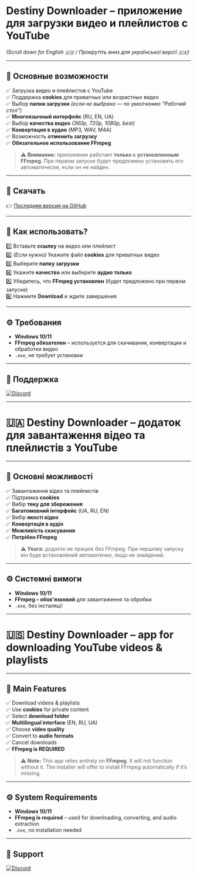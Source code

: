 # Destiny Downloader – приложение для загрузки видео и плейлистов с YouTube  
*(Scroll down for English 🇺🇸 / Прокрутіть вниз для української версії 🇺🇦)*  

---

## 🌟 Основные возможности  
✅ Загрузка видео и плейлистов с YouTube  
✅ Поддержка **cookies** для приватных или возрастных видео  
✅ Выбор **папки загрузки** *(если не выбрано — по умолчанию "Рабочий стол")*  
✅ **Многоязычный интерфейс** (RU, EN, UA)  
✅ Выбор **качества видео** *(360p, 720p, 1080p, best)*  
✅ **Конвертация в аудио** (MP3, WAV, M4A)  
✅ Возможность **отменить загрузку**  
✅ **Обязательное использование FFmpeg**  
> ⚠️ **Внимание:** приложение работает **только с установленным FFmpeg**. При первом запуске будет предложено установить его автоматически, если он не найден.

---

## 💾 Скачать  
👉 [Последняя версия на GitHub](https://github.com/rexered2142/Destiny-Downloader/releases)

---

## 📖 Как использовать?  
1️⃣ Вставьте **ссылку** на видео или плейлист  
2️⃣ *(Если нужно)* Укажите файл **cookies** для приватных видео  
3️⃣ Выберите **папку загрузки**  
4️⃣ Укажите **качество** или выберите **аудио только**  
5️⃣ Убедитесь, что **FFmpeg установлен** (будет предложено при первом запуске)  
6️⃣ Нажмите **Download** и ждите завершения  

---

## ⚙️ Требования  
- **Windows 10/11**  
- **FFmpeg обязателен** – используется для скачивания, конвертации и обработки видео  
- `.exe`, не требует установки  

---

## 💬 Поддержка  
[![Discord](https://img.shields.io/badge/Discord-Join%20Us-5865F2?logo=discord&logoColor=white)](https://discord.gg/pEQEY6UdgA)  

---

# 🇺🇦 Destiny Downloader – додаток для завантаження відео та плейлистів з YouTube  

---

## 🌟 Основні можливості  
✅ Завантаження відео та плейлистів  
✅ Підтримка **cookies**  
✅ Вибір **теку для збереження**  
✅ **Багатомовний інтерфейс** (UA, RU, EN)  
✅ Вибір **якості відео**  
✅ **Конвертація в аудіо**  
✅ **Можливість скасування**  
✅ **Потрібен FFmpeg**  
> ⚠️ **Увага:** додаток не працює без FFmpeg. При першому запуску він буде встановлений автоматично, якщо не знайдений.

---

## ⚙️ Системні вимоги  
- **Windows 10/11**  
- **FFmpeg – обов'язковий** для завантаження та обробки  
- `.exe`, без інсталяції  

---

# 🇺🇸 Destiny Downloader – app for downloading YouTube videos & playlists  

---

## 🌟 Main Features  
✅ Download videos & playlists  
✅ Use **cookies** for private content  
✅ Select **download folder**  
✅ **Multilingual interface** (EN, RU, UA)  
✅ Choose **video quality**  
✅ Convert to **audio formats**  
✅ Cancel downloads  
✅ **FFmpeg is REQUIRED**  
> ⚠️ **Note:** This app relies entirely on **FFmpeg**. It will not function without it. The installer will offer to install FFmpeg automatically if it’s missing.

---

## ⚙️ System Requirements  
- **Windows 10/11**  
- **FFmpeg is required** – used for downloading, converting, and audio extraction  
- `.exe`, no installation needed  

---

## 💬 Support  
[![Discord](https://img.shields.io/badge/Discord-Join%20Us-5865F2?logo=discord&logoColor=white)](https://discord.gg/pEQEY6UdgA)
